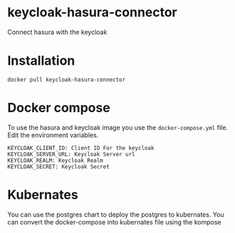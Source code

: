 # keycloak-hasura-connector
Connect hasura with the keycloak

# Installation
`docker pull keycloak-hasura-connector`

# Docker compose
To use the hasura and keycloak image you use the `docker-compose.yml` file. Edit the environment variables.

```
KEYCLOAK_CLIENT_ID: Client ID For the keycloak
KEYCLOAK_SERVER_URL: Keycloak Server url
KEYCLOAK_REALM: Keycloak Realm
KEYCLOAK_SECRET: Keycloak Secret
```


# Kubernates

You can use the postgres chart to deploy the postgres to kubernates. You can convert the docker-compose into kubernates file using the kompose
